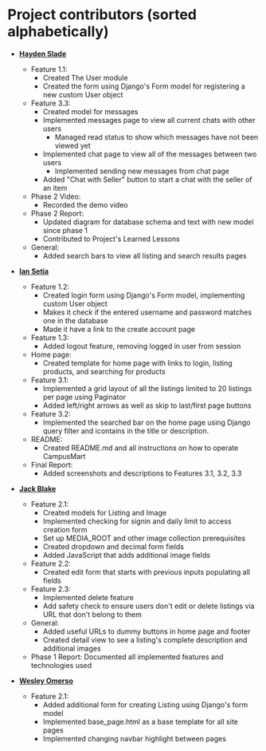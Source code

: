 Project contributors (sorted alphabetically)
============================================

* **[Hayden Slade](https://github.com/hayden-slade)**

  * Feature 1.1: 
    * Created The User module
    * Created the form using Django's Form model for registering a new custom User object
  * Feature 3.3:
    * Created model for messages
    * Implemented messages page to view all current chats with other users
      * Managed read status to show which messages have not been viewed yet
    * Implemented chat page to view all of the messages between two users
      * Implemented sending new messages from chat page
    * Added "Chat with Seller" button to start a chat with the seller of an item
  * Phase 2 Video:
    * Recorded the demo video
  * Phase 2 Report:
    * Updated diagram for database schema and text with new model since phase 1
    * Contributed to Project's Learned Lessons
  * General:
    * Added search bars to view all listing and search results pages


* **[Ian Setia](https://github.com/Ian2327)**

  * Feature 1.2: 
    * Created login form using Django's Form model, implementing custom User object
    * Makes it check if the entered username and password matches one in the database
    * Made it have a link to the create account page
  * Feature 1.3: 
    * Added logout feature, removing logged in user from session
  * Home page: 
    * Created template for home page with links to login, listing products, and searching for products
  * Feature 3.1: 
    * Implemented a grid layout of all the listings limited to 20 listings per page using Paginator
    * Added left/right arrows as well as skip to last/first page buttons
  * Feature 3.2: 
    * Implemented the searched bar on the home page using Django query filter and icontains in the title or description.
  * README: 
    * Created README.md and all instructions on how to operate CampusMart
  * Final Report: 
    * Added screenshots and descriptions to Features 3.1, 3.2, 3.3

* **[Jack Blake](https://github.com/halftimejack)**

  * Feature 2.1: 
    * Created models for Listing and Image
    * Implemented checking for signin and daily limit to access creation form
    * Set up MEDIA_ROOT and other image collection prerequisites
    * Created dropdown and decimal form fields
    * Added JavaScript that adds additional image fields
  * Feature 2.2:
    * Created edit form that starts with previous inputs populating all fields
  * Feature 2.3:
    * Implemented delete feature
    * Add safety check to ensure users don't edit or delete listings via URL that don't belong to them
  * General:
    * Added useful URLs to dummy buttons in home page and footer
    * Created detail view to see a listing's complete description and additional images
  * Phase 1 Report: Documented all implemented features and technologies used
  
* **[Wesley Omerso](https://github.com/womerso)**

  * Feature 2.1: 
    * Added additional form for creating Listing using Django's form model
    * Implemented base_page.html as a base template for all site pages
    * Implemented changing navbar highlight between pages
    